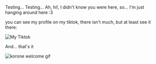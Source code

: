 Testing... Testing... Ah, hi!, I didn't know you were here, so... I'm just hanging around here :3

you can see my profile on my tiktok, there isn't much, but at least see it there:

![My Tiktok](https://www.tiktok.com/@ikuyokta0805?_t=8oURfKf2Kzl&_r=1)

And... that's it

![korone welcome gif](https://tenor.com/bEUys.gif)
